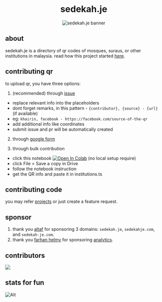 <div align="center">

# sedekah.je

<img src="https://sedekah.je/sedekahje-og.png" alt="sedekah.je banner" />

</div>

## about

sedekah.je is a directory of qr codes of mosques, suraus, or other institutions in malaysia. 
read how this project started [here](https://www.khrnchn.xyz/blog/sedekah-je-lore).

## contributing qr

to upload qr, you have three options:
1. (recommended) through [issue](https://github.com/khrnchn/sedekah-je/issues/new?assignees=&labels=addQR&projects=&template=add_qr_code.md&title=%5BaddQR%5D+Add+New+QR+Code)
- replace relevant info into the placeholders
- dont forget remarks, in this pattern - `{contributor}, {source} - {url}` (if available)
- eg: `khairin, facebook - https://facebook.com/source-of-the-qr`
- add additional info like coordinates
- submit issue and pr will be automatically created

2. through [google form](https://forms.gle/sUvn5KteEXi6Ke8G9)

3. through bulk contribution
- click this notebook [![Open In Colab](https://colab.research.google.com/assets/colab-badge.svg)](https://colab.research.google.com/drive/1ObRdwFqF9Ug6f1UjvDPB0X7m3hAyMaQj?usp=sharing) (no local setup require)
- click File > Save a copy in Drive
- follow the notebook instruction
- get the QR info and paste it in institutions.ts

## contributing code

you may refer [projects](https://github.com/users/khrnchn/projects/1/views/1) or just create a feature request.
  
## sponsor

1. thank you [altaf](https://x.com/danielminho_?s=21&t=uaExBAqkDxtuY8KYLJBCLQ) for sponsoring 3 domains: `sedekah.je`, `sedekahje.com`, and `sedekah-je.com`.
2. thank you [farhan helmy](https://www.farhanhelmy.com/) for sponsoring [analytics](https://analytics.farhanhelmy.com/teams/bf87f5c8-4fa1-4348-a453-6047a0c00636/websites/c2f79734-cbe5-4b9d-afd0-75e063e0aadb).

## contributors

<a href="https://github.com/khrnchn/sedekah-je/graphs/contributors">
    <img src="https://contrib.rocks/image?repo=khrnchn/sedekah-je" />
</a>

## stats for fun

![Alt](https://repobeats.axiom.co/api/embed/292c8dd710c08ca32acea85fd0247a1c68a252f8.svg "Repobeats analytics image")
